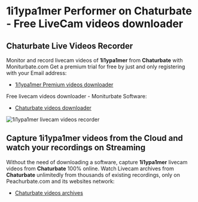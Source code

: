 # 1i1ypa1mer Performer on Chaturbate - Free LiveCam videos downloader

## Chaturbate Live Videos Recorder

Monitor and record livecam videos of **1i1ypa1mer** from **Chaturbate** with Moniturbate.com
Get a premium trial for free by just and only registering with your Email address:
* [1i1ypa1mer Premium videos downloader](https://moniturbate.com/request-demo-licence-key.html)

Free livecam videos downloader - Moniturbate Software:
* [Chaturbate videos downloader](https://moniturbate.com/moniturbate-download-software.html)

![1i1ypa1mer livecam videos recorder](https://peachurnet.com/templates/moniturbate-software.png)


## Capture 1i1ypa1mer videos from the Cloud and watch your recordings on Streaming

Without the need of downloading a software, capture **1i1ypa1mer** livecam videos from **Chaturbate** 100% online.
Watch Livecam archives from **Chaturbate** unlimitedly from thousands of existing recordings, only on Peachurbate.com and its websites network:
* [Chaturbate videos archives](https://peachurnet.com/)